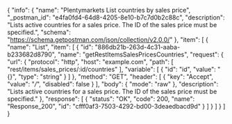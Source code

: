 {
  "info": {
    "name": "Plentymarkets List countries by sales price",
    "_postman_id": "e4fa0fd4-64d8-4205-8e10-b7c7d0b2c88c",
    "description": "Lists active countries for a sales price. The ID of the sales price must be specified.",
    "schema": "https://schema.getpostman.com/json/collection/v2.0.0/"
  },
  "item": [
    {
      "name": "List",
      "item": [
        {
          "id": "886db21b-263d-4c31-aaba-b233682d8790",
          "name": "getRestItemsSalesPricesCountries",
          "request": {
            "url": {
              "protocol": "http",
              "host": "example.com",
              "path": [
                "rest/items/sales_prices/:id/countries"
              ],
              "variable": [
                {
                  "id": "id",
                  "value": "{}",
                  "type": "string"
                }
              ]
            },
            "method": "GET",
            "header": [
              {
                "key": "Accept",
                "value": "*/*",
                "disabled": false
              }
            ],
            "body": {
              "mode": "raw"
            },
            "description": "Lists active countries for a sales price. The ID of the sales price must be specified."
          },
          "response": [
            {
              "status": "OK",
              "code": 200,
              "name": "Response_200",
              "id": "cfff0af3-7503-4292-bd00-3deaedbacd9d"
            }
          ]
        }
      ]
    }
  ]
}